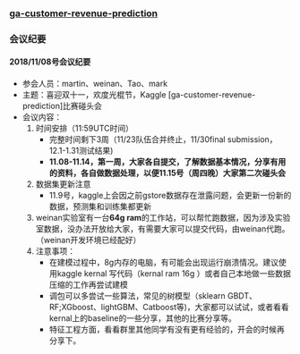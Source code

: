 ### [ga-customer-revenue-prediction](https://github.com/shinsonwu/ga-customer-revenue-prediction)

### 会议纪要

#### 2018/11/08号会议纪要

- 参会人员：martin、weinan、Tao、mark
- 主题：喜迎双十一，欢度光棍节，Kaggle [ga-customer-revenue-prediction]比赛碰头会
- 会议内容：
  1. 时间安排（11:59UTC时间）
     - 完整时间剩下3周（11/23队伍合并终止，11/30final submission，12.1-1.31测试结果)
     - **11.08-11.14，第一周，大家各自提交，了解数据基本情况，分享有用的资料，各自做数据处理，以便11.15号（周四晚）大家第二次碰头会**
  2. 数据集更新注意
     - 11.9号，kaggle上会因之前gstore数据存在泄露问题，会更新一份新的数据，预测集和训练集都更新
  3. weinan实验室有一台**64g ram**的工作站，可以帮忙跑数据，因为涉及实验室数据，没办法开放给大家，有需要大家可以提交代码，由weinan代跑。（weinan开发环境已经配好）
  4. 注意事项：
     - 在建模过程中，8g内存的电脑，有可能会出现运行崩溃情况。建议使用kaggle kernal 写代码（kernal ram 16g ）或者自己本地做一些数据压缩的工作再尝试建模
     - 调包可以多尝试一些算法，常见的树模型（sklearn GBDT、RF;XGboost、lightGBM、Catboost等)，大家都可以试试，或者看看kernal上的baseline的一些分享，其他的比赛分享等。
     - 特征工程方面，看看群里其他同学有没有更有经验的，开会的时候再分享下。